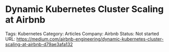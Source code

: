 # Dynamic Kubernetes Cluster Scaling at Airbnb

Tags: Kubernetes
Category: Articles
Company: Airbnb
Status: Not started
URL: https://medium.com/airbnb-engineering/dynamic-kubernetes-cluster-scaling-at-airbnb-d79ae3afa132